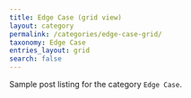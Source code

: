 ```yaml
---
title: Edge Case (grid view)
layout: category
permalink: /categories/edge-case-grid/
taxonomy: Edge Case
entries_layout: grid
search: false
---
```


Sample post listing for the category `Edge Case`.

